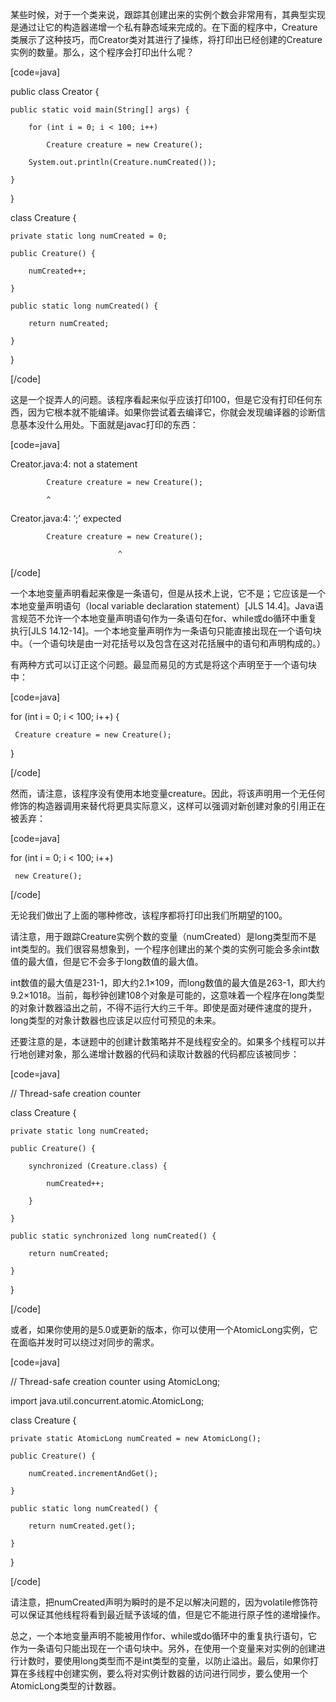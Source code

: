 某些时候，对于一个类来说，跟踪其创建出来的实例个数会非常用有，其典型实现是通过让它的构造器递增一个私有静态域来完成的。在下面的程序中，Creature类展示了这种技巧，而Creator类对其进行了操练，将打印出已经创建的Creature实例的数量。那么，这个程序会打印出什么呢？
[code=java] 
public class Creator {
    public static void main(String[] args) {
        for (int i = 0; i < 100; i++)
            Creature creature = new Creature();
        System.out.println(Creature.numCreated());
    }
}

class Creature {
    private static long numCreated = 0;
    public Creature() {
        numCreated++;
    }
    public static long numCreated() {
        return numCreated;
    }
}
[/code]
这是一个捉弄人的问题。该程序看起来似乎应该打印100，但是它没有打印任何东西，因为它根本就不能编译。如果你尝试着去编译它，你就会发现编译器的诊断信息基本没什么用处。下面就是javac打印的东西： 
[code=java]
Creator.java:4: not a statement
            Creature creature = new Creature();
            ^
Creator.java:4: ‘;’ expected
            Creature creature = new Creature();
                            ^
[/code]
一个本地变量声明看起来像是一条语句，但是从技术上说，它不是；它应该是一个本地变量声明语句（local variable declaration statement）[JLS 14.4]。Java语言规范不允许一个本地变量声明语句作为一条语句在for、while或do循环中重复执行[JLS 14.12-14]。一个本地变量声明作为一条语句只能直接出现在一个语句块中。（一个语句块是由一对花括号以及包含在这对花括展中的语句和声明构成的。） 
有两种方式可以订正这个问题。最显而易见的方式是将这个声明至于一个语句块中： 
[code=java]
for (int i = 0; i < 100; i++) {
     Creature creature = new Creature();
}
[/code]
然而，请注意，该程序没有使用本地变量creature。因此，将该声明用一个无任何修饰的构造器调用来替代将更具实际意义，这样可以强调对新创建对象的引用正在被丢弃： 
[code=java]
for (int i = 0; i < 100; i++) 
     new Creature();
[/code]
无论我们做出了上面的哪种修改，该程序都将打印出我们所期望的100。 
请注意，用于跟踪Creature实例个数的变量（numCreated）是long类型而不是int类型的。我们很容易想象到，一个程序创建出的某个类的实例可能会多余int数值的最大值，但是它不会多于long数值的最大值。 
int数值的最大值是231-1，即大约2.1×109，而long数值的最大值是263-1，即大约9.2×1018。当前，每秒钟创建108个对象是可能的，这意味着一个程序在long类型的对象计数器溢出之前，不得不运行大约三千年。即使是面对硬件速度的提升，long类型的对象计数器也应该足以应付可预见的未来。 
还要注意的是，本谜题中的创建计数策略并不是线程安全的。如果多个线程可以并行地创建对象，那么递增计数器的代码和读取计数器的代码都应该被同步：
[code=java] 
// Thread-safe creation counter
class Creature {
    private static long numCreated;
    public Creature() {
        synchronized (Creature.class) {
            numCreated++;
        }
    }
    public static synchronized long numCreated() {
        return numCreated;
    }
}
[/code]
或者，如果你使用的是5.0或更新的版本，你可以使用一个AtomicLong实例，它在面临并发时可以绕过对同步的需求。 
[code=java]
// Thread-safe creation counter using AtomicLong;
import java.util.concurrent.atomic.AtomicLong;
class Creature {
    private static AtomicLong numCreated = new AtomicLong();
    public Creature() {
        numCreated.incrementAndGet();
    }
    public static long numCreated() {
        return numCreated.get();
    }
}
[/code]
请注意，把numCreated声明为瞬时的是不足以解决问题的，因为volatile修饰符可以保证其他线程将看到最近赋予该域的值，但是它不能进行原子性的递增操作。 
总之，一个本地变量声明不能被用作for、while或do循环中的重复执行语句，它作为一条语句只能出现在一个语句块中。另外，在使用一个变量来对实例的创建进行计数时，要使用long类型而不是int类型的变量，以防止溢出。最后，如果你打算在多线程中创建实例，要么将对实例计数器的访问进行同步，要么使用一个AtomicLong类型的计数器。